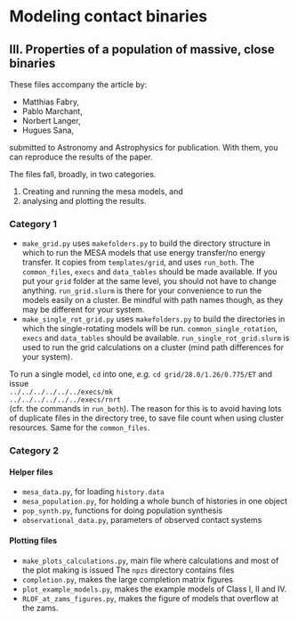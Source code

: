 # Modeling contact binaries
## III. Properties of a population of massive, close binaries

These files accompany the article by:
* Matthias Fabry,
* Pablo Marchant,
* Norbert Langer,
* Hugues Sana,

submitted to Astronomy and Astrophysics for publication.
With them, you can reproduce the results of the paper.

The files fall, broadly, in two categories.
1. Creating and running the mesa models, and
2. analysing and plotting the results.

### Category 1
* `make_grid.py` uses `makefolders.py` to build the directory structure in which to run the MESA models that use energy transfer/no energy transfer.
It copies from `templates/grid`, and uses `run_both`. The `common_files`, `execs` and `data_tables` should be made available.
If you put your `grid` folder at the same level, you should not have to change anything.
`run_grid.slurm` is there for your convenience to run the models easily on a cluster.
Be mindful with path names though, as they may be different for your system.
* `make_single_rot_grid.py` uses `makefolders.py` to build the directories in which the single-rotating models will be run.
`common_single_rotation`, `execs` and `data_tables` should be available.
`run_single_rot_grid.slurm` is used to run the grid calculations on a cluster (mind path differences for your system).

To run a single model, `cd` into one, _e.g._ `cd grid/28.0/1.26/0.775/ET` and issue  
`../../../../../../execs/mk`  
`../../../../../../execs/rnrt`  
(cfr. the commands in `run_both`). The reason for this is to avoid having lots of duplicate files in the directory tree, to save file count when using cluster resources.
Same for the `common_files`.



### Category 2
#### Helper files
* `mesa_data.py`, for loading `history.data`
* `mesa_population.py`, for holding a whole bunch of histories in one object
* `pop_synth.py`, functions for doing population synthesis
* `observational_data.py`, parameters of observed contact systems

#### Plotting files
* `make_plots_calculations.py`, main file where calculations and most of the plot making is issued
The `npzs` directory contains files
* `completion.py`, makes the large completion matrix figures
* `plot_example_models.py`, makes the example models of Class I, II and IV.
* `RLOF_at_zams_figures.py`, makes the figure of models that overflow at the zams.


